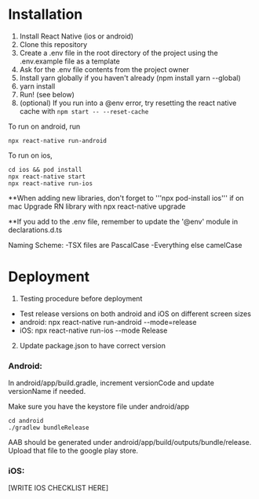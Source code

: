 <h1>Installation</h1>

1. Install React Native (ios or android)
2. Clone this repository
3. Create a .env file in the root directory of the project using the .env.example file as a template
4. Ask for the .env file contents from the project owner
5. Install yarn globally if you haven't already (npm install yarn --global)
6. yarn install
7. Run! (see below)
8. (optional) If you run into a @env error, try resetting the react native cache with ```npm start -- --reset-cache```

To run on android, run
```
npx react-native run-android
```

To run on ios,
```
cd ios && pod install
npx react-native start
npx react-native run-ios
```

**When adding new libraries, don't forget to '''npx pod-install ios''' if on mac
Upgrade RN library with npx react-native upgrade

**If you add to the .env file, remember to update the '@env' module in declarations.d.ts

Naming Scheme:
-TSX files are PascalCase
-Everything else camelCase

<h1>Deployment</h1>

1. Testing procedure before deployment
- Test release versions on both android and iOS on different screen sizes
- android: npx react-native run-android --mode=release
- iOS: npx react-native run-ios --mode Release

2. Update package.json to have correct version

<h3>Android: </h3>

In android/app/build.gradle, increment versionCode and update versionName if needed.

Make sure you have the keystore file under android/app

```
cd android
./gradlew bundleRelease
```

AAB should be generated under android/app/build/outputs/bundle/release. Upload that file
to the google play store.

<h3>iOS: </h3>

[WRITE IOS CHECKLIST HERE]